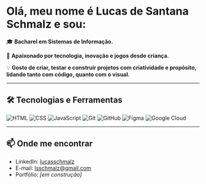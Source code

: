 # Olá, meu nome é Lucas de Santana Schmalz e sou:

🎓 **Bacharel em Sistemas de Informação.**  

🚀 **Apaixonado por tecnologia, inovação e jogos desde criança.**

💡 **Gosto de criar, testar e construir projetos com criatividade e propósito, lidando tanto com código, quanto com o visual.**

---

## 🛠️ Tecnologias e Ferramentas

![HTML](https://img.shields.io/badge/-HTML5-E34F26?style=flat&logo=html5&logoColor=fff)
![CSS](https://img.shields.io/badge/-CSS3-1572B6?style=flat&logo=css3)
![JavaScript](https://img.shields.io/badge/-JavaScript-F7DF1E?style=flat&logo=javascript&logoColor=000)
![Git](https://img.shields.io/badge/-Git-F05032?style=flat&logo=git&logoColor=fff)
![GitHub](https://img.shields.io/badge/-GitHub-181717?style=flat&logo=github)
![Figma](https://img.shields.io/badge/-Figma-F24E1E?style=flat&logo=figma&logoColor=fff)
![Google Cloud](https://img.shields.io/badge/-Google%20Cloud-4285F4?style=flat&logo=google-cloud&logoColor=fff)

---

## 📫 Onde me encontrar

- LinkedIn: [lucasschmalz](https://www.linkedin.com/in/lucasschmalz/)
- E-mail: lsschmalz@gmail.com  
- Portfólio: *[em construção]*



